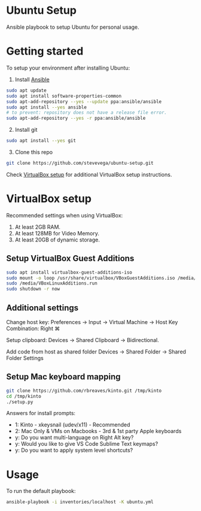 # Ubuntu Setup

Ansible playbook to setup Ubuntu for personal usage.

# Getting started

To setup your environment after installing Ubuntu:

1. Install [Ansible](https://docs.ansible.com/ansible/latest/installation_guide/intro_installation.html#installing-ansible-on-ubuntu)

```sh
sudo apt update
sudo apt install software-properties-common
sudo apt-add-repository --yes --update ppa:ansible/ansible
sudo apt install --yes ansible
# to prevent: repository does not have a release file error.
sudo apt-add-repository --yes -r ppa:ansible/ansible
```

2. Install git

```sh
sudo apt install --yes git
```

3. Clone this repo

```sh
git clone https://github.com/stevevega/ubuntu-setup.git
```

Check [VirtualBox setup](virtualbox-setup) for additional VirtualBox setup instructions.

# VirtualBox setup

Recommended settings when using VirtualBox:

1. At least 2GB RAM.
2. At least 128MB for Video Memory.
3. At least 20GB of dynamic storage.

## Setup VirtualBox Guest Additions

```sh
sudo apt install virtualbox-guest-additions-iso
sudo mount -o loop /usr/share/virtualbox/VBoxGuestAdditions.iso /media/
sudo /media/VBoxLinuxAdditions.run
sudo shutdown -r now
```

## Additional settings

Change host key:
Preferences -> Input -> Virtual Machine -> Host Key Combination: Right ⌘

Setup clipboard:
Devices -> Shared Clipboard -> Bidirectional.

Add code from host as shared folder
Devices -> Shared Folder -> Shared Folder Settings

## Setup Mac keyboard mapping

```sh
git clone https://github.com/rbreaves/kinto.git /tmp/kinto
cd /tmp/kinto
./setup.py
```

Answers for install prompts:

- 1: Kinto - xkeysnail (udev/x11) - Recommended
- 2: Mac Only & VMs on Macbooks - 3rd & 1st party Apple keyboards
- y: Do you want multi-language on Right Alt key?
- y: Would you like to give VS Code Sublime Text keymaps?
- y: Do you want to apply system level shortcuts?

# Usage

To run the default playbook:

```sh
ansible-playbook -i inventories/localhost -K ubuntu.yml
```
